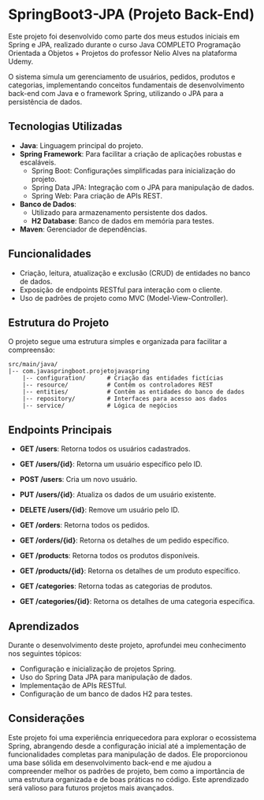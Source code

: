 # SpringBoot3-JPA (Projeto Back-End)

Este projeto foi desenvolvido como parte dos meus estudos iniciais em Spring e JPA, realizado durante o curso Java COMPLETO Programação Orientada a Objetos + Projetos do professor Nelio Alves na plataforma Udemy.

O sistema simula um gerenciamento de usuários, pedidos, produtos e categorias, implementando conceitos fundamentais de desenvolvimento back-end com Java e o framework Spring, utilizando o JPA para a persistência de dados.

## Tecnologias Utilizadas

- **Java**: Linguagem principal do projeto.
- **Spring Framework**: Para facilitar a criação de aplicações robustas e escaláveis.
  - Spring Boot: Configurações simplificadas para inicialização do projeto.
  - Spring Data JPA: Integração com o JPA para manipulação de dados.
  - Spring Web: Para criação de APIs REST.
- **Banco de Dados**:
  - Utilizado para armazenamento persistente dos dados.
  - **H2 Database**: Banco de dados em memória para testes.
- **Maven**: Gerenciador de dependências.

## Funcionalidades

- Criação, leitura, atualização e exclusão (CRUD) de entidades no banco de dados.
- Exposição de endpoints RESTful para interação com o cliente.
- Uso de padrões de projeto como MVC (Model-View-Controller).

## Estrutura do Projeto

O projeto segue uma estrutura simples e organizada para facilitar a compreensão:

```
src/main/java/
|-- com.javaspringboot.projetojavaspring
    |-- configuration/      # Criação das entidades fictícias
    |-- resource/           # Contêm os controladores REST
    |-- entities/           # Contêm as entidades do banco de dados
    |-- repository/         # Interfaces para acesso aos dados
    |-- service/            # Lógica de negócios
```

## Endpoints Principais

- **GET /users**: Retorna todos os usuários cadastrados.
- **GET /users/{id}**: Retorna um usuário específico pelo ID.
- **POST /users**: Cria um novo usuário.
- **PUT /users/{id}**: Atualiza os dados de um usuário existente.
- **DELETE /users/{id}**: Remove um usuário pelo ID.

- **GET /orders**: Retorna todos os pedidos.
- **GET /orders/{id}**: Retorna os detalhes de um pedido específico.

- **GET /products**: Retorna todos os produtos disponíveis.
- **GET /products/{id}**: Retorna os detalhes de um produto específico.

- **GET /categories**: Retorna todas as categorias de produtos.
- **GET /categories/{id}**: Retorna os detalhes de uma categoria específica.

## Aprendizados

Durante o desenvolvimento deste projeto, aprofundei meu conhecimento nos seguintes tópicos:

- Configuração e inicialização de projetos Spring.
- Uso do Spring Data JPA para manipulação de dados.
- Implementação de APIs RESTful.
- Configuração de um banco de dados H2 para testes.

## Considerações

Este projeto foi uma experiência enriquecedora para explorar o ecossistema Spring, abrangendo desde a configuração inicial até a implementação de funcionalidades completas para manipulação de dados. Ele proporcionou uma base sólida em desenvolvimento back-end e me ajudou a compreender melhor os padrões de projeto, bem como a importância de uma estrutura organizada e de boas práticas no código. Este aprendizado será valioso para futuros projetos mais avançados.
